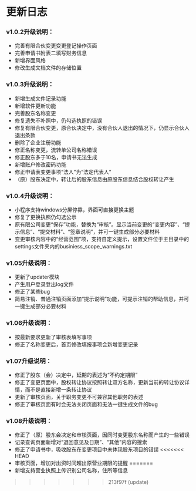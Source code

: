 # 更新日志

### v1.0.2升级说明：  
*   完善有限合伙变更变更登记操作页面  
*   完善申请书附表二填写财务信息
*   新增界面风格
*   修改生成文档文件的存储位置  
### v1.0.3升级说明：
*   新增生成文件记录功能
*   新增软件更新功能
*   完善股东名称变更
*   修复遗失不补照中，仍勾选执照的错误
*   修复有限合伙变更，原合伙决定中，没有合伙人退出的情况下，仍显示合伙人退出条款
*   删除了企业注册功能
*   修正名称变更，流转单公司名称错误
*   修正股东多于10名，申请书无法生成
*   新增账户修改密码功能
*   修正申请表变更事项“法人”为“法定代表人”
*   （原）股东决定中，转让后的股东信息由原股东信息结合股权转让产生
### v1.0.4升级说明：
*   小程序支持windows分屏停靠，界面可直接更换主题
*   修复了更换执照仍勾选公示 
*   原有限公司变更“保存”功能，替换为“审核”。显示当前变更的“变更内容”、“提示信息”、“提交材料”、“签章说明”，并可一键生成部分必要材料
*   变更审核内容中的“经营范围”项，支持自定义提示，设置文件位于主目录中的settings文件夹内的businiess_scope_warnings.txt

### v1.05升级说明：
*   更新了updater模块
*   产生用户登录登出log文件
*   修正了某些bug
*   简易注销、普通注销页面添加“提示说明”功能，可提示注销的帮助信息，并可一键生成部分必要材料

### v1.06升级说明：
*   按最新要求更新了审核表填写事项
*   修正了名称变更后，首页修改填报事项会新增变更记录

### v1.07升级说明：
*   修正了股东（会）决定中，延期的表述为“不约定期限”
*   修正了变更页面中，股权转让协议按照转让双方名称，更新当前的转让协议详情，而不是直接新增一条转让协议
*   更新了审核页面，关于职务变更不可兼容其他职务的表述
*   修正了审核页面有时会无法关闭页面和无法一键生成文件的bug

### v1.08升级说明：
*   修正了（原）股东会决定和审核页面，因同时变更股东名称而产生的一些错误
*   记录查询页面新增对“退回意见及日期”、“其他”内容的搜索
*   修正了申请书中，吸收股东在变更项目中未体现股东项目的错误
<<<<<<< HEAD
*   审核页面，增加对出资时间超出原营业期限的提醒
=======
*   新增支持营业执照上传识别公司名称，住所等信息
>>>>>>> 213f97f (update)
